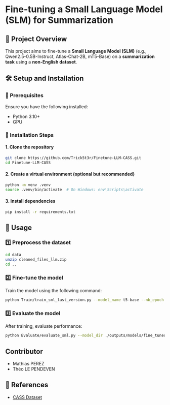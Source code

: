 # Fine-tuning a Small Language Model (SLM) for Summarization

## 📌 Project Overview
This project aims to fine-tune a **Small Language Model (SLM)** (e.g., Qwen2.5-0.5B-Instruct, Atlas-Chat-2B, mT5-Base) on a **summarization task** using a **non-English dataset**.


## 🛠 Setup and Installation
### 🔹 Prerequisites
Ensure you have the following installed:
- Python 3.10+
- GPU

### 🔹 Installation Steps
#### 1. Clone the repository
```bash
git clone https://github.com/Trick5t3r/Finetune-LLM-CASS.git
cd Finetune-LLM-CASS
```
#### 2. Create a virtual environment (optional but recommended)
```bash
python -m venv .venv
source .venv/bin/activate  # On Windows: env\Scripts\activate
```
#### 3. Install dependencies
```bash
pip install -r requirements.txt
```


## 🚀 Usage
### 1️⃣ Preprocess the dataset
```bash
cd data
unzip cleaned_files_llm.zip
cd ..
```

### 2️⃣ Fine-tune the model
Train the model using the following command:
```bash
python Train/train_sml_last_version.py --model_name t5-base --nb_epoch 4 --summary_type reference_summary --save_path ./outputs/models/finetuned_sml
```

### 3️⃣ Evaluate the model
After training, evaluate performance:
```bash
python Evaluate/evaluate_sml.py --model_dir ./outputs/models/fine_tuned_model --total_max_rows 5000 --data_dir ./data/cleaned_files_llm/
```

## Contributor
- Mathias PEREZ
- Théo LE PENDEVEN

## 🔗 References
- [CASS Dataset](https://www.data.gouv.fr/fr/datasets/cass/)
